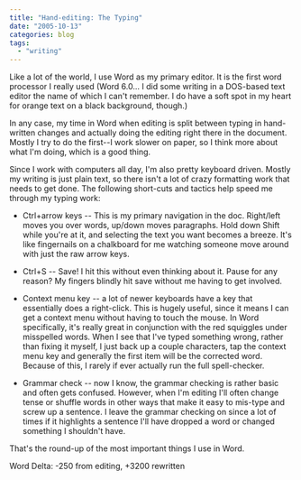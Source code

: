 ```yaml
---
title: "Hand-editing: The Typing"
date: "2005-10-13"
categories: blog
tags:
  - "writing"
---
```


Like a lot of the world, I use Word as my primary editor. It is the first word processor I really used (Word 6.0... I did some writing in a DOS-based text editor the name of which I can't remember. I do have a soft spot in my heart for orange text on a black background, though.)


In any case, my time in Word when editing is split between typing in hand-written changes and actually doing the editing right there in the document. Mostly I try to do the first--I work slower on paper, so I think more about what I'm doing, which is a good thing.



Since I work with computers all day, I'm also pretty keyboard driven. Mostly my writing is just plain text, so there isn't a lot of crazy formatting work that needs to get done. The following short-cuts and tactics help speed me through my typing work:



- Ctrl+arrow keys -- This is my primary navigation in the doc. Right/left moves you over words, up/down moves paragraphs. Hold down Shift while you're at it, and selecting the text you want becomes a breeze. It's like fingernails on a chalkboard for me watching someone move around with just the raw arrow keys.

- Ctrl+S -- Save! I hit this without even thinking about it. Pause for any reason? My fingers blindly hit save without me having to get involved.

- Context menu key -- a lot of newer keyboards have a key that essentially does a right-click. This is hugely useful, since it means I can get a context menu without having to touch the mouse. In Word specifically, it's really great in conjunction with the red squiggles under misspelled words. When I see that I've typed something wrong, rather than fixing it myself, I just back up a couple characters, tap the context menu key and generally the first item will be the corrected word. Because of this, I rarely if ever actually run the full spell-checker.

- Grammar check -- now I know, the grammar checking is rather basic and often gets confused. However, when I'm editing I'll often change tense or shuffle words in other ways that make it easy to mis-type and screw up a sentence. I leave the grammar checking on since a lot of times if it highlights a sentence I'll have dropped a word or changed something I shouldn't have.

That's the round-up of the most important things I use in Word.


Word Delta: -250 from editing, +3200 rewritten

